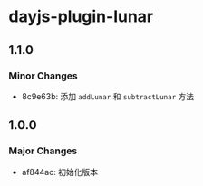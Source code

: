 # dayjs-plugin-lunar

## 1.1.0

### Minor Changes

- 8c9e63b: 添加 `addLunar` 和 `subtractLunar` 方法

## 1.0.0

### Major Changes

- af844ac: 初始化版本
